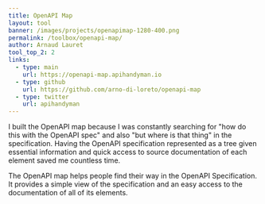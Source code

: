 ```yaml
---
title: OpenAPI Map
layout: tool
banner: /images/projects/openapimap-1280-400.png
permalink: /toolbox/openapi-map/
author: Arnaud Lauret
tool_top_2: 2
links:
  - type: main
    url: https://openapi-map.apihandyman.io
  - type: github
    url: https://github.com/arno-di-loreto/openapi-map
  - type: twitter
    url: apihandyman
---
```


I built the OpenAPI map because I was constantly searching for "how do this with the OpenAPI spec" and also "but where is that thing" in the specification. Having the OpenAPI specification represented as a tree given essential information and quick access to source documentation of each element saved me countless time.
<!--more-->
The OpenAPI map helps people find their way in the OpenAPI Specification. It provides a simple view of the specification and an easy access to the documentation of all of its elements.